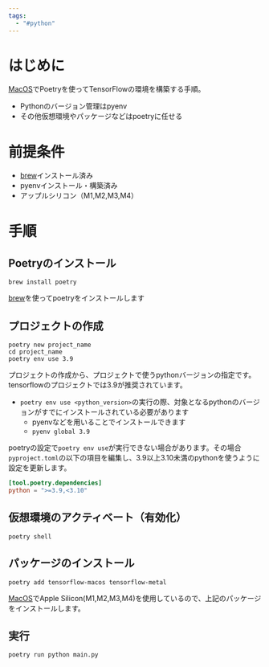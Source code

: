 ```yaml
---
tags:
  - "#python"
---
```

# はじめに
[MacOS](../DB/Software/Software_DATA/MacOS.md)でPoetryを使ってTensorFlowの環境を構築する手順。
- Pythonのバージョン管理はpyenv
- その他仮想環境やパッケージなどはpoetryに任せる
# 前提条件
- [brew](../DB/Software/Software_DATA/brew.md)インストール済み
- pyenvインストール・構築済み
- アップルシリコン（M1,M2,M3,M4）
# 手順
## Poetryのインストール
```shell
brew install poetry
```
[brew](../DB/Software/Software_DATA/brew.md)を使ってpoetryをインストールします
## プロジェクトの作成
```shell
poetry new project_name
cd project_name
poetry env use 3.9
```
プロジェクトの作成から、プロジェクトで使うpythonバージョンの指定です。tensorflowのプロジェクトでは3.9が推奨されています。
- `poetry env use <python_version>`の実行の際、対象となるpythonのバージョンがすでにインストールされている必要があります
	- pyenvなどを用いることでインストールできます
	- `pyenv global 3.9`

poetryの設定で`poetry env use`が実行できない場合があります。その場合`pyproject.toml`の以下の項目を編集し、3.9以上3.10未満のpythonを使うように設定を更新します。
```toml
[tool.poetry.dependencies]
python = ">=3.9,<3.10"
```
## 仮想環境のアクティベート（有効化）
```
poetry shell
```
## パッケージのインストール
```shell
poetry add tensorflow-macos tensorflow-metal
```
[MacOS](../DB/Software/Software_DATA/MacOS.md)でApple Silicon(M1,M2,M3,M4)を使用しているので、上記のパッケージをインストールします。
## 実行
```
poetry run python main.py
```
